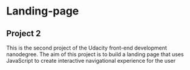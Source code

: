 # Landing-page

## Project 2
This is the second project of the Udacity front-end development nanodegree. The aim of this project is to build a landing page that uses JavaScript to create interactive navigational experience for the user
